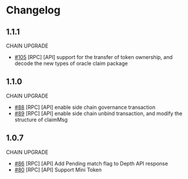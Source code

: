 # Changelog

## 1.1.1
CHAIN UPGRADE
* [\#105](https://github.com/binance-chain/java-sdk/pull/105) [RPC] [API] support for the transfer of token ownership, and decode the new types of oracle claim package

## 1.1.0
CHAIN UPGRADE
* [\#88](https://github.com/binance-chain/java-sdk/pull/88) [RPC] [API] enable side chain governance transaction
* [\#89](https://github.com/binance-chain/java-sdk/pull/89) [RPC] [API] enable side chain unbind transaction, and modify the structure of claimMsg

## 1.0.7
CHAIN UPGRADE
* [\#86](https://github.com/binance-chain/java-sdk/pull/86) [RPC] [API] Add Pending match flag to Depth API response
* [\#80](https://github.com/binance-chain/java-sdk/pull/80) [RPC] [API] Support Mini Token